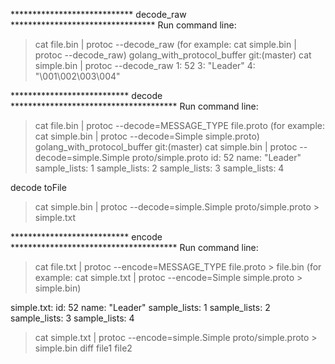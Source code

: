 **************************** decode_raw *********************************
Run command line:
> cat file.bin | protoc --decode_raw
(for example: cat simple.bin | protoc --decode_raw)
golang_with_protocol_buffer git:(master) cat simple.bin | protoc --decode_raw
1: 52
3: "Leader"
4: "\001\002\003\004"

*************************** decode **************************************
Run command line:
> cat file.bin | protoc --decode=MESSAGE_TYPE file.proto
(for example: cat simple.bin | protoc --decode=Simple simple.proto)
golang_with_protocol_buffer git:(master) cat simple.bin | protoc --decode=simple.Simple proto/simple.proto
id: 52
name: "Leader"
sample_lists: 1
sample_lists: 2
sample_lists: 3
sample_lists: 4

decode toFile
> cat simple.bin | protoc --decode=simple.Simple proto/simple.proto > simple.txt

*************************** encode **************************************
Run command line:
> cat file.txt | protoc --encode=MESSAGE_TYPE file.proto > file.bin
(for example: cat simple.txt | protoc --encode=Simple simple.proto > simple.bin)

simple.txt:
id: 52
name: "Leader"
sample_lists: 1
sample_lists: 2
sample_lists: 3
sample_lists: 4
> cat simple.txt | protoc --encode=simple.Simple proto/simple.proto > simple.bin
> diff file1 file2